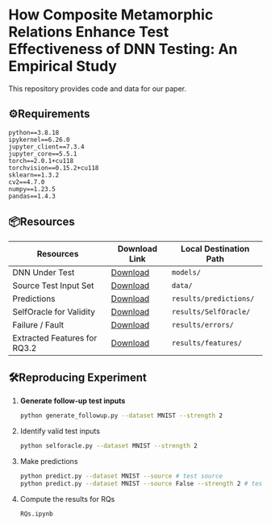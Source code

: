 # How Composite Metamorphic Relations Enhance Test Effectiveness of DNN Testing: An Empirical Study

This repository provides code and data for our paper.

## ⚙️Requirements

    python==3.8.18
    ipykernel==6.26.0
    jupyter_client==7.3.4
    jupyter_core==5.5.1
    torch==2.0.1+cu118
    torchvision==0.15.2+cu118
    sklearn==1.3.2
    cv2==4.7.0
    numpy==1.23.5
    pandas==1.4.3

## 📦Resources

| Resources | Download Link | Local Destination Path |
|---|---|---|
| DNN Under Test | [Download](https://www.dropbox.com/scl/fo/x9et5salo528e8inh2999/ANrIfVqVdQqvUrVFzkKiiu8?rlkey=hetb4y6f7hwtqzeay9nwz1fpn&dl=0) | `models/` |
| Source Test Input Set | [Download](https://www.dropbox.com/scl/fo/zfqodjegi4wh0n04mlh7d/AHd8P5BftYNTmszXqygRudE?rlkey=wowwl40k8hr2mmy3shyo420zn&dl=0) | `data/` |
| Predictions | [Download](https://www.dropbox.com/scl/fo/moicow2jgo0q05pgmi6gq/ACkrFH2xQKBdzJ-VqlvSSQE?rlkey=mw75vfwv9gz7pux9cleutryuv&dl=0) | `results/predictions/` |
| SelfOracle for Validity| [Download](https://www.dropbox.com/scl/fo/0cicv66v6a5eex6rjbkpn/AGgBgdneMProMpCZIG5Riq4?rlkey=qpbthrzlz56sc3bgthz3609nk&dl=0) | `results/SelfOracle/` |
| Failure / Fault | [Download](https://www.dropbox.com/scl/fo/djz19v7z6zevl7rl0gewr/ALmhuzP_NqHgkvYJsxZ1E1A?rlkey=0h1zhzqovcerion5egpmlmtew&dl=0) | `results/errors/` |
| Extracted Features for RQ3.2| [Download](https://www.dropbox.com/scl/fo/5faddj9zfczyaw4lr33rg/AMO1Wg_lhfuUaAmr2Nt5Xa0?rlkey=2wuru62a9tf5yhjsq0slavsy8&dl=0) | `results/features/` |

## 🛠️Reproducing Experiment

1. **Generate follow-up test inputs**
    ```bash
    python generate_followup.py --dataset MNIST --strength 2
2. Identify valid test inputs
    ```bash
    python selforacle.py --dataset MNIST --strength 2
3. Make predictions
    ```bash
    python predict.py --dataset MNIST --source # test source
    python predict.py --dataset MNIST --source False --strength 2 # test followup
4. Compute the results for RQs
    ```bash
    RQs.ipynb
